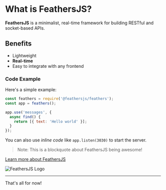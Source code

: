 # What is FeathersJS?

**FeathersJS** is a minimalist, real-time framework for building RESTful and socket-based APIs.

## Benefits

- Lightweight
- **Real-time**
- Easy to integrate with any frontend

### Code Example

Here's a simple example:

```javascript
const feathers = require('@feathersjs/feathers');
const app = feathers();

app.use('messages', {
  async find() {
    return [{ text: 'Hello world' }];
  }
});
```

You can also use *inline code* like `app.listen(3030)` to start the server.

> Note: This is a blockquote about FeathersJS being awesome!

[Learn more about FeathersJS](https://feathersjs.com)

![FeathersJS Logo](https://feathersjs.com/logo.png)

---

That's all for now!